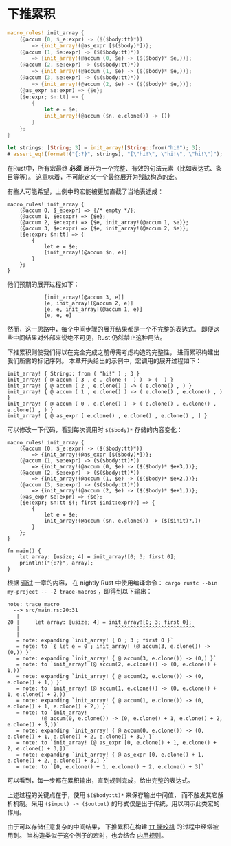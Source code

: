 # 下推累积

```rust
macro_rules! init_array {
    (@accum (0, $_e:expr) -> ($($body:tt)*))
        => {init_array!(@as_expr [$($body)*])};
    (@accum (1, $e:expr) -> ($($body:tt)*))
        => {init_array!(@accum (0, $e) -> ($($body)* $e,))};
    (@accum (2, $e:expr) -> ($($body:tt)*))
        => {init_array!(@accum (1, $e) -> ($($body)* $e,))};
    (@accum (3, $e:expr) -> ($($body:tt)*))
        => {init_array!(@accum (2, $e) -> ($($body)* $e,))};
    (@as_expr $e:expr) => {$e};
    [$e:expr; $n:tt] => {
        {
            let e = $e;
            init_array!(@accum ($n, e.clone()) -> ())
        }
    };
}

let strings: [String; 3] = init_array![String::from("hi!"); 3];
# assert_eq!(format!("{:?}", strings), "[\"hi!\", \"hi!\", \"hi!\"]");
```

在Rust中，所有宏最终 **必须** 展开为一个完整、有效的句法元素（比如表达式、条目等等）。
这意味着，不可能定义一个最终展开为残缺构造的宏。

有些人可能希望，上例中的宏能被更加直截了当地表述成：

```ignore
macro_rules! init_array {
    (@accum 0, $_e:expr) => {/* empty */};
    (@accum 1, $e:expr) => {$e};
    (@accum 2, $e:expr) => {$e, init_array!(@accum 1, $e)};
    (@accum 3, $e:expr) => {$e, init_array!(@accum 2, $e)};
    [$e:expr; $n:tt] => {
        {
            let e = $e;
            [init_array!(@accum $n, e)]
        }
    };
}
```

他们预期的展开过程如下：

```rust,ignore
            [init_array!(@accum 3, e)]
            [e, init_array!(@accum 2, e)]
            [e, e, init_array!(@accum 1, e)]
            [e, e, e]
```

然而，这一思路中，每个中间步骤的展开结果都是一个不完整的表达式。
即便这些中间结果对外部来说绝不可见，Rust 仍然禁止这种用法。

下推累积则使我们得以在完全完成之前毋需考虑构造的完整性，
进而累积构建出我们所需的标记序列。
本章开头给出的示例中，宏调用的展开过程如下：

```rust,ignore
init_array! { String:: from ( "hi!" ) ; 3 }
init_array! { @ accum ( 3 , e . clone (  ) ) -> (  ) }
init_array! { @ accum ( 2 , e.clone() ) -> ( e.clone() , ) }
init_array! { @ accum ( 1 , e.clone() ) -> ( e.clone() , e.clone() , ) }
init_array! { @ accum ( 0 , e.clone() ) -> ( e.clone() , e.clone() , e.clone() , ) }
init_array! { @ as_expr [ e.clone() , e.clone() , e.clone() , ] }
```

可以修改一下代码，看到每次调用时 `$($body)*` 存储的内容变化：

```rust,editable
macro_rules! init_array {
    (@accum (0, $_e:expr) -> ($($body:tt)*))
        => {init_array!(@as_expr [$($body)*])};
    (@accum (1, $e:expr) -> ($($body:tt)*))
        => {init_array!(@accum (0, $e) -> ($($body)* $e+3,))};
    (@accum (2, $e:expr) -> ($($body:tt)*))
        => {init_array!(@accum (1, $e) -> ($($body)* $e+2,))};
    (@accum (3, $e:expr) -> ($($body:tt)*))
        => {init_array!(@accum (2, $e) -> ($($body)* $e+1,))};
    (@as_expr $e:expr) => {$e};
    [$e:expr; $n:tt $(; first $init:expr)?] => {
        {
            let e = $e;
            init_array!(@accum ($n, e.clone()) -> ($($init)?,))
        }
    };
}

fn main() {
    let array: [usize; 4] = init_array![0; 3; first 0];
    println!("{:?}", array);
}
```

根据 [调试](../macros/minutiae/debugging.md) 一章的内容，
在 nightly Rust 中使用编译命令：
`cargo rustc --bin my-project -- -Z trace-macros` ，即得到以下输出：

```rust,ignore
note: trace_macro
  --> src/main.rs:20:31
   |
20 |     let array: [usize; 4] = init_array![0; 3; first 0];
   |                               ^^^^^^^^^^^^^^^^^^^^^^^^^^
   |
   = note: expanding `init_array! { 0 ; 3 ; first 0 }`
   = note: to `{ let e = 0 ; init_array! (@ accum(3, e.clone()) -> (0,)) }`
   = note: expanding `init_array! { @ accum(3, e.clone()) -> (0,) }`
   = note: to `init_array! (@ accum(2, e.clone()) -> (0, e.clone() + 1,))`
   = note: expanding `init_array! { @ accum(2, e.clone()) -> (0, e.clone() + 1,) }`
   = note: to `init_array! (@ accum(1, e.clone()) -> (0, e.clone() + 1, e.clone() + 2,))`
   = note: expanding `init_array! { @ accum(1, e.clone()) -> (0, e.clone() + 1, e.clone() + 2,) }`
   = note: to `init_array!
           (@ accum(0, e.clone()) -> (0, e.clone() + 1, e.clone() + 2, e.clone() + 3,))`
   = note: expanding `init_array! { @ accum(0, e.clone()) -> (0, e.clone() + 1, e.clone() + 2, e.clone() + 3,) }`
   = note: to `init_array! (@ as_expr [0, e.clone() + 1, e.clone() + 2, e.clone() + 3,])`
   = note: expanding `init_array! { @ as_expr [0, e.clone() + 1, e.clone() + 2, e.clone() + 3,] }`
   = note: to `[0, e.clone() + 1, e.clone() + 2, e.clone() + 3]`
```

可以看到，每一步都在累积输出，直到规则完成，给出完整的表达式。

上述过程的关键点在于，使用 `$($body:tt)*` 来保存输出中间值，
而不触发其它解析机制。采用 `($input) -> ($output)` 
的形式仅是出于传统，用以明示此类宏的作用。

由于可以存储任意复杂的中间结果，
下推累积在构建 [`TT` 撕咬机](./tt-muncher.md) 的过程中经常被用到。
当构造类似于这个例子的宏时，也会结合 [内用规则](./internal-rules.md)。
